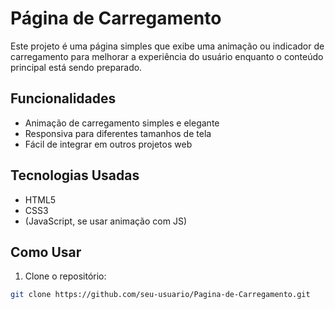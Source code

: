 # Página de Carregamento

Este projeto é uma página simples que exibe uma animação ou indicador de carregamento para melhorar a experiência do usuário enquanto o conteúdo principal está sendo preparado.

## Funcionalidades

- Animação de carregamento simples e elegante  
- Responsiva para diferentes tamanhos de tela  
- Fácil de integrar em outros projetos web

## Tecnologias Usadas

- HTML5  
- CSS3  
- (JavaScript, se usar animação com JS)

## Como Usar

1. Clone o repositório:
```bash
git clone https://github.com/seu-usuario/Pagina-de-Carregamento.git
